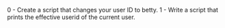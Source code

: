 0 - Create a script that changes your user ID to betty.
1 - Write a script that prints the effective userid of the current user.
